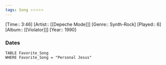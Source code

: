 ```yaml
---
tags: Song ⭐⭐⭐⭐⭐ 
---
```

[Time:: 3:46]
[Artist:: [[Depeche Mode]]]
[Genre:: Synth-Rock]
[Played:: 6]
[Album:: [[Violator]]]
[Year:: 1990]
### Dates
````dataview
TABLE Favorite_Song
WHERE Favorite_Song = "Personal Jesus"
````